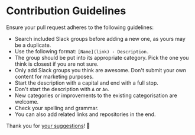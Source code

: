 # Contribution Guidelines
Ensure your pull request adheres to the following guidelines:
- Search included Slack groups before adding a new one, as yours may be a duplicate.
- Use the following format: `[Name](link) - Description.`
- The group should be put into its appropriate category. Pick the one you think is closest if you are not sure.
- Only add Slack groups you think are awesome. Don't submit your own content for marketing purposes.
- Start the description with a capital and end with a full stop.
- Don't start the description with `A` or `An`.
- New categories or improvements to the existing categorisation are welcome.
- Check your spelling and grammar.
- You can also add related links and repositories in the end.

Thank you for [your suggestions](../../edit/master/readme.md)! 💜